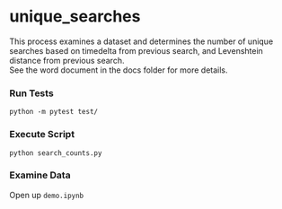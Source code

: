 # unique_searches

This process examines a dataset and determines the number of unique searches based on
timedelta from previous search, and Levenshtein distance from previous search.  
See the word document in the docs folder for more details.

### Run Tests
`python -m pytest test/`

### Execute Script
`python search_counts.py`

### Examine Data
Open up `demo.ipynb`
